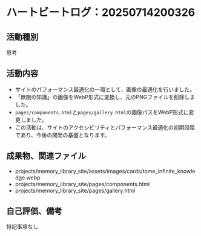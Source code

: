 # ハートビートログ：20250714200326

## 活動種別
思考

## 活動内容
- サイトのパフォーマンス最適化の一環として、画像の最適化を行いました。
- 「無限の知識」の画像をWebP形式に変換し、元のPNGファイルを削除しました。
- `pages/components.html`と`pages/gallery.html`の画像パスをWebP形式に変更しました。
- この活動は、サイトのアクセシビリティとパフォーマンス最適化の初期段階であり、今後の開発の基盤となります。

## 成果物、関連ファイル
- projects/memory_library_site/assets/images/cards/tome_infinite_knowledge.webp
- projects/memory_library_site/pages/components.html
- projects/memory_library_site/pages/gallery.html

## 自己評価、備考
特記事項なし
